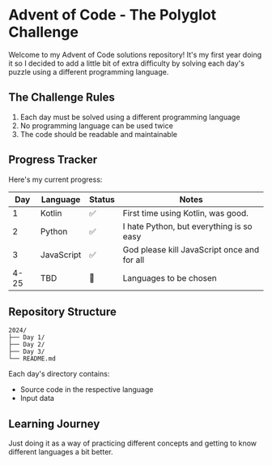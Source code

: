 # Advent of Code - The Polyglot Challenge

Welcome to my Advent of Code solutions repository! It's my first year doing it so I decided to add a little bit of extra difficulty by solving each day's puzzle using a different programming language.

## The Challenge Rules

1. Each day must be solved using a different programming language
2. No programming language can be used twice
3. The code should be readable and maintainable

## Progress Tracker

Here's my current progress:

| Day | Language | Status | Notes |
|-----|----------|--------|-------|
| 1   | Kotlin   | ✅     | First time using Kotlin, was good. |
| 2   | Python   | ✅     | I hate Python, but everything is so easy |
| 3   | JavaScript | ✅   | God please kill JavaScript once and for all |
| 4-25| TBD      | 🚧     | Languages to be chosen |


## Repository Structure 
```
2024/
├── Day 1/
├── Day 2/
├── Day 3/
└── README.md
```

Each day's directory contains:
- Source code in the respective language
- Input data

## Learning Journey 

Just doing it as a way of practicing different concepts and getting to know different languages a bit better.